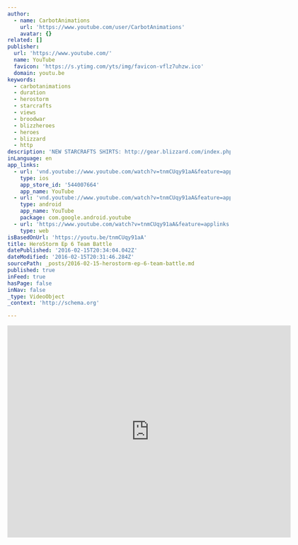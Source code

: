 ```yaml
---
author:
  - name: CarbotAnimations
    url: 'https://www.youtube.com/user/CarbotAnimations'
    avatar: {}
related: []
publisher:
  url: 'https://www.youtube.com/'
  name: YouTube
  favicon: 'https://s.ytimg.com/yts/img/favicon-vflz7uhzw.ico'
  domain: youtu.be
keywords:
  - carbotanimations
  - duration
  - herostorm
  - starcrafts
  - views
  - broodwar
  - blizzheroes
  - heroes
  - blizzard
  - http
description: 'NEW STARCRAFTS SHIRTS: http://gear.blizzard.com/index.php/default/starcrafts Thanks to our friends at Blizzard Entertainment for you support! Loving Heroes of the Storm, you must love it too. Play for free here: http://heroesofthestorm Also check out: Facebook: http://facebook.com/BlizzHeroes Twitter: http://twitter.com/BlizzHeroes YouTube: http://youtube.com/BlizzHeroes Want StarCrafts merchandise?'
inLanguage: en
app_links:
  - url: 'vnd.youtube://www.youtube.com/watch?v=tnmCUqy91aA&feature=applinks'
    type: ios
    app_store_id: '544007664'
    app_name: YouTube
  - url: 'vnd.youtube://www.youtube.com/watch?v=tnmCUqy91aA&feature=applinks'
    type: android
    app_name: YouTube
    package: com.google.android.youtube
  - url: 'https://www.youtube.com/watch?v=tnmCUqy91aA&feature=applinks'
    type: web
isBasedOnUrl: 'https://youtu.be/tnmCUqy91aA'
title: HeroStorm Ep 6 Team Battle
datePublished: '2016-02-15T20:34:04.042Z'
dateModified: '2016-02-15T20:31:46.284Z'
sourcePath: _posts/2016-02-15-herostorm-ep-6-team-battle.md
published: true
inFeed: true
hasPage: false
inNav: false
_type: VideoObject
_context: 'http://schema.org'

---
```

<iframe src="https://cdn.embedly.com/widgets/media.html?src=https%3A%2F%2Fwww.youtube.com%2Fembed%2FtnmCUqy91aA%3Ffeature%3Doembed&amp;url=https%3A%2F%2Fwww.youtube.com%2Fwatch%3Fv%3DtnmCUqy91aA%26feature%3Dyoutu.be&amp;image=https%3A%2F%2Fi.ytimg.com%2Fvi%2FtnmCUqy91aA%2Fhqdefault.jpg&amp;key=b7d04c9b404c499eba89ee7072e1c4f7&amp;type=text%2Fhtml&amp;schema=youtube" width="640" height="480" scrolling="no" frameborder="0" allowfullscreen="allowfullscreen" style=""></iframe>